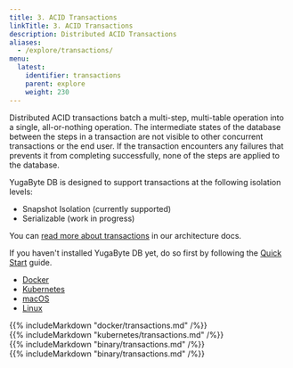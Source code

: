 ```yaml
---
title: 3. ACID Transactions
linkTitle: 3. ACID Transactions
description: Distributed ACID Transactions
aliases:
  - /explore/transactions/
menu:
  latest:
    identifier: transactions
    parent: explore
    weight: 230
---
```


Distributed ACID transactions batch a multi-step, multi-table operation into a single, all-or-nothing operation. The intermediate states of the database between the steps in a transaction are not visible to other concurrent transactions or the end user. If the transaction encounters any failures that prevents it from completing successfully, none of the steps are applied to the database.

YugaByte DB is designed to support transactions at the following isolation levels:

- Snapshot Isolation (currently supported)
- Serializable (work in progress)

You can [read more about transactions](../../architecture/transactions/) in our architecture docs.

If you haven't installed YugaByte DB yet, do so first by following the [Quick Start](../../quick-start/install/) guide.

<ul class="nav nav-tabs nav-tabs-yb">
  <li class="active">
    <a href="#docker">
      <i class="icon-docker"></i>
      Docker
    </a>
  </li>
  <li>
    <a href="#kubernetes">
      <i class="fa fa-cubes" aria-hidden="true"></i>
      Kubernetes
    </a>
  </li>
  <li >
    <a href="#macos">
      <i class="fa fa-apple" aria-hidden="true"></i>
      macOS
    </a>
  </li>
  <li>
    <a href="#linux">
      <i class="fa fa-linux" aria-hidden="true"></i>
      Linux
    </a>
  </li>
</ul>

<div class="tab-content">
  <div id="docker" class="tab-pane fade in active">
    {{% includeMarkdown "docker/transactions.md" /%}}
  </div>
  <div id="kubernetes" class="tab-pane fade">
    {{% includeMarkdown "kubernetes/transactions.md" /%}}
  </div>
  <div id="macos" class="tab-pane fade">
    {{% includeMarkdown "binary/transactions.md" /%}}
  </div>
  <div id="linux" class="tab-pane fade">
    {{% includeMarkdown "binary/transactions.md" /%}}
  </div> 
</div>
